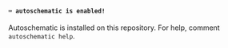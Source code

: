 <!--- [greeting] -->
#### `⌨️ autoschematic is enabled!`

Autoschematic is installed on this repository. For help, comment `autoschematic help`.
